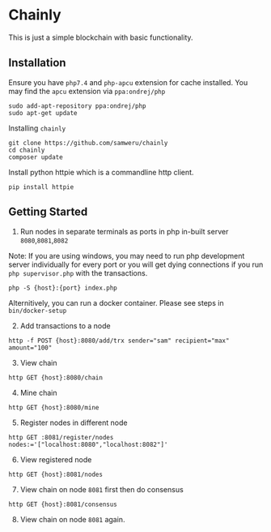Chainly
=======

This is just a simple blockchain with basic functionality.

## Installation

Ensure you have `php7.4` and `php-apcu` extension for cache installed.
You may find the `apcu` extension via `ppa:ondrej/php`

```
sudo add-apt-repository ppa:ondrej/php
sudo apt-get update
```

Installing `chainly`

```
git clone https://github.com/samweru/chainly
cd chainly
composer update
```

Install python httpie which is a commandline http client.

```
pip install httpie
```

## Getting Started

1) Run nodes in separate terminals as ports in php in-built server `8080`,`8081`,`8082`

Note: If you are using windows, you may need to run php development server individually for every 
port or you will get dying connections if you run `php supervisor.php` with the transactions. 

```
php -S {host}:{port} index.php
```

Alternitively, you can run a docker container. Please see steps in `bin/docker-setup`

2) Add transactions to a node

```
http -f POST {host}:8080/add/trx sender="sam" recipient="max" amount="100"
```

3) View chain

```
http GET {host}:8080/chain
```

4) Mine chain

```
http GET {host}:8080/mine
```

5) Register nodes in different node

```
http GET :8081/register/nodes nodes:='["localhost:8080","localhost:8082"]'
```

6) View registered node

```
http GET {host}:8081/nodes
```

7) View chain on node `8081` first then do consensus

```
http GET {host}:8081/consensus
```

8) View chain on node `8081` again.



